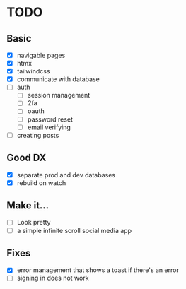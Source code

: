 # TODO
## Basic
- [x] navigable pages
- [x] htmx
- [x] tailwindcss
- [x] communicate with database
- [ ] auth
    - [ ] session management
    - [ ] 2fa
    - [ ] oauth
    - [ ] password reset
    - [ ] email verifying
- [ ] creating posts

## Good DX
- [x] separate prod and dev databases
- [x] rebuild on watch

## Make it...
- [ ] Look pretty
- [ ] a simple infinite scroll social media app 

## Fixes
- [x] error management that shows a toast if there's an error
- [ ] signing in does not work

